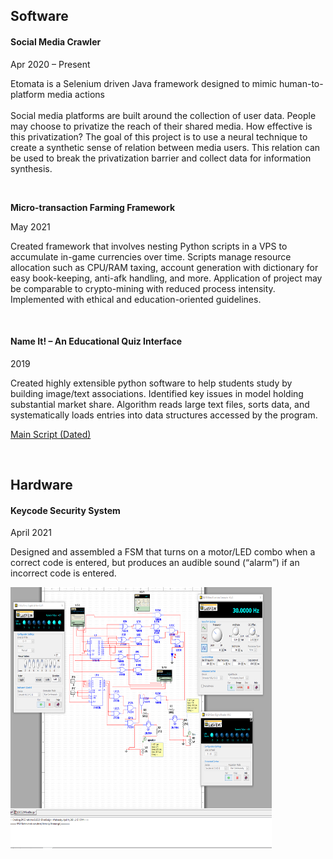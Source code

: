 <h2><strong>Software</strong></h2>
<h4><strong>Social Media Crawler</strong></h4>
<p>Apr 2020 &ndash; Present</p>
<p>Etomata is a Selenium driven Java framework designed to mimic human-to-platform media actions<br /><br />Social media platforms are built around the collection of user data. People may choose to privatize the reach of their shared media. How effective is this privatization? The goal of this project is to use a neural technique to create a synthetic sense of relation between media users. This relation can be used to break the privatization barrier and collect data for information synthesis.</p>
<p>&nbsp;</p>
<p><strong>Micro-transaction Farming Framework</strong></p>
<p>May 2021</p>
<p>Created framework that involves nesting Python scripts in a VPS to accumulate in-game currencies over time. Scripts manage resource allocation such as CPU/RAM taxing, account generation with dictionary for easy book-keeping, anti-afk handling, and more. Application of project may be comparable to crypto-mining with reduced process intensity. Implemented with ethical and education-oriented guidelines.</p>
<p>&nbsp;</p>
<h4><strong>Name It! &ndash; An Educational Quiz Interface</strong></h4>
<p>2019</p>
<p>Created highly extensible python software to help students study by building image/text associations. Identified key issues in model holding substantial market share. Algorithm reads large text files, sorts data, and systematically loads entries into data structures accessed by the program.</p>
<p><a href="https://github.com/singh-sid/Projects/blob/main/name-it-main.py">Main Script (Dated)</a></p>
<p>&nbsp;</p>
<h2>Hardware</h2>
<h4>Keycode Security System</h4>
<p>April 2021</p>
<p>Designed and assembled a FSM that turns on a motor/LED combo when a correct code is entered, but produces an audible sound (&ldquo;alarm&rdquo;) if an incorrect code is entered.</p>
<p><img style="float: left;" src="https://github.com/singh-sid/projects/blob/51eeb179aee317c83113ee64a4bdf26e871a060c/finaldesigncircuit.png" alt="" width="418" height="418" /></p>
